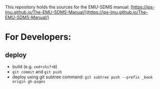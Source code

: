 This repository holds the sources for the EMU-SDMS manual: [https://ips-lmu.github.io/The-EMU-SDMS-Manual/](https://ips-lmu.github.io/The-EMU-SDMS-Manual/)

# For Developers:

## deploy

- build (e.g. `cmd+shif+B`)
- `git commit` and `git push`
- deploy using git subtree command: `git subtree push --prefix _book origin gh-pages`
